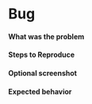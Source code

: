 # Bug

#### What was the problem

#### Steps to Reproduce

#### Optional screenshot

#### Expected behavior